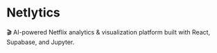 # Netlytics
🎬 AI-powered Netflix analytics &amp; visualization platform built with React, Supabase, and Jupyter.

